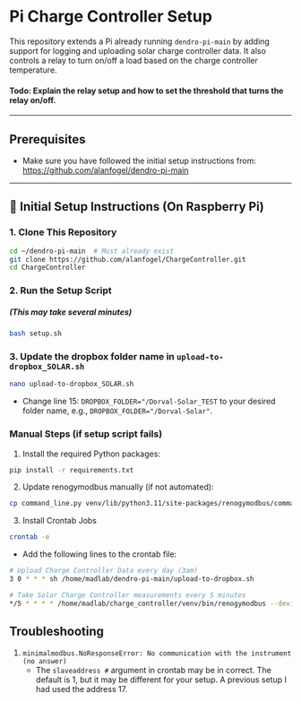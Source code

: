 # Pi Charge Controller Setup

This repository extends a Pi already running `dendro-pi-main` by adding support for logging and uploading solar charge controller data. 
It also controls a relay to turn on/off a load based on the charge controller temperature.
#### Todo: Explain the relay setup and how to set the threshold that turns the relay on/off.
---
## Prerequisites
- Make sure you have followed the initial setup instructions from: https://github.com/alanfogel/dendro-pi-main
---

## 🔧 Initial Setup Instructions (On Raspberry Pi)

### 1. Clone This Repository

```bash
cd ~/dendro-pi-main  # Must already exist
git clone https://github.com/alanfogel/ChargeController.git
cd ChargeController
```

### 2. Run the Setup Script  
##### (This may take several minutes)
```bash
bash setup.sh
```

### 3. Update the dropbox folder name in `upload-to-dropbox_SOLAR.sh`
```bash
nano upload-to-dropbox_SOLAR.sh
```
- Change line 15: ```DROPBOX_FOLDER="/Dorval-Solar_TEST```
to your desired folder name, e.g., `DROPBOX_FOLDER="/Dorval-Solar"`.

### Manual Steps (if setup script fails)
1. Install the required Python packages:
```bash
pip install -r requirements.txt
```

2. Update renogymodbus manually (if not automated):
```bash
cp command_line.py venv/lib/python3.11/site-packages/renogymodbus/command_line.py
```

3. Install Crontab Jobs
```bash
crontab -e
```
- Add the following lines to the crontab file:
```bash
# Upload Charge Controller Data every day (3am)
3 0 * * * sh /home/madlab/dendro-pi-main/upload-to-dropbox.sh

# Take Solar Charge Controller measurements every 5 minutes
*/5 * * * * /home/madlab/charge_controller/venv/bin/renogymodbus --device charge_controller --portname /dev/ttyUSB0 --slaveaddress 1
```

## Troubleshooting
1. ```minimalmodbus.NoResponseError: No communication with the instrument (no answer)```
   - The ```slaveaddress #``` argument in crontab may be in correct. The default is 1, but it may be different for your setup. A previous setup I had used the address 17.
